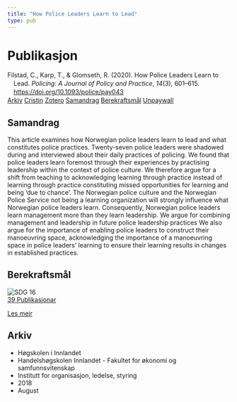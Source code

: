 ```yaml
---
title: "How Police Leaders Learn to Lead"
type: pub
---
```

<h1>Publikasjon</h1>
<article id="csl-bib-container-8735CSAV" class="csl-bib-container">
  <div class="csl-bib-body" style="line-height: 1.35; padding-left: 1em; text-indent:-1em;">
  <div class="csl-entry">Filstad, C., Karp, T., &amp; Glomseth, R. (2020). How Police Leaders Learn to Lead. <i>Policing: A Journal of Policy and Practice</i>, <i>14</i>(3), 601&#x2013;615. <a href="https://doi.org/10.1093/police/pay043">https://doi.org/10.1093/police/pay043</a></div>
</div>
  <div class="csl-bib-buttons">
    <a href="#taxonomy-article-8735CSAV" class="csl-bib-button">Arkiv</a>
    <a href="https://app.cristin.no/results/show.jsf?id=1600114" alt="Cristin URL" class="csl-bib-button">Cristin</a>
    <a href="http://zotero.org/groups/5022929/items/8735CSAV" alt="Zotero URL" class="csl-bib-button">Zotero</a>
    <a href="#abstract-article-8735CSAV" class="csl-bib-button">Samandrag</a>
    <a href="#sdg-article-8735CSAV" class="csl-bib-button">Berekraftsmål</a>
    <a href="https://munin.uit.no/bitstream/10037/13539/5/article.pdf" class="csl-bib-button">Unpaywall</a>
  </div>
  <div id="csl-bib-meta-container-8735CSAV"></div>
</article>
<div id="csl-bib-meta-8735CSAV" class="csl-bib-meta">
  <article id="abstract-article-8735CSAV" class="abstract-article">
    <h1>Samandrag</h1>
    This article examines how Norwegian police leaders learn to lead and what constitutes police practices. Twenty-seven police leaders were shadowed during and interviewed about their daily practices of policing. We found that police leaders learn foremost through their experiences by practising leadership within the context of police culture. We therefore argue for a shift from teaching to acknowledging learning through practice instead of learning through practice constituting missed opportunities for learning and being ‘due to chance’. The Norwegian police culture and the Norwegian Police Service not being a learning organization will strongly influence what Norwegian police leaders learn. Consequently, Norwegian police leaders learn management more than they learn leadership. We argue for combining management and leadership in future police leadership practices We also argue for the importance of enabling police leaders to construct their manoeuvring space, acknowledging the importance of a manoeuvring space in police leaders’ learning to ensure their learning results in changes in established practices.
  </article>
  <article id="sdg-article-8735CSAV" class="sdg-article">
    <h1>Berekraftsmål</h1>
    <div class="sdg-container"><div id="sdg16" class="sdg">
<img src="{{< params subfolder >}}images/sdg/sdg16_no.png" class="image" alt="SDG 16">
<div class="sdg-overlay">
<a href="{{< params subfolder >}}no/archive/?sdg=16#archive" class="sdg-publication-count"><span>39</span> Publikasjonar</a>
<p><a href="https://www.fn.no/om-fn/fns-baerekraftsmaal/fred-rettferdighet-og-velfungerende-institusjoner?lang=nno-NO" class="sdg-read-more">Les meir</a></p>
</div>
</div></div>
  </article>
  <article id="taxonomy-article-8735CSAV" class="taxonomy-article">
    <h1>Arkiv</h1>
    <ul>
      <li>Høgskolen i Innlandet</li>
      <li>Handelshøgskolen Innlandet - Fakultet for økonomi og samfunnsvitenskap</li>
      <li>Institutt for organisasjon, ledelse, styring</li>
      <li>2018</li>
      <li>August</li>
    </ul>
  </article>
</div>
